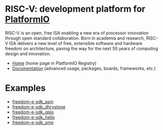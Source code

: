 
# RISC-V: development platform for [PlatformIO](https://platformio.org)

RISC-V is an open, free ISA enabling a new era of processor innovation through open standard collaboration. Born in academia and research, RISC-V ISA delivers a new level of free, extensible software and hardware freedom on architecture, paving the way for the next 50 years of computing design and innovation.

* [Home](https://platformio.org/platforms/riscv) (home page in PlatformIO Registry)
* [Documentation](http://docs.platformio.org/page/platforms/riscv.html) (advanced usage, packages, boards, frameworks, etc.)

# Examples

* [freedom-e-sdk_asm](https://github.com/platformio/platform-riscv/tree/master/examples/freedom-e-sdk_asm)
* [freedom-e-sdk_dhrystone](https://github.com/platformio/platform-riscv/tree/master/examples/freedom-e-sdk_dhrystone)
* [freedom-e-sdk_gpio](https://github.com/platformio/platform-riscv/tree/master/examples/freedom-e-sdk_gpio)
* [freedom-e-sdk_hello](https://github.com/platformio/platform-riscv/tree/master/examples/freedom-e-sdk_hello)
* [freedom-e-sdk_smp](https://github.com/platformio/platform-riscv/tree/master/examples/freedom-e-sdk_smp)

